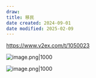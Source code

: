 ```yaml
---
draw:
title: 移民
date created: 2024-09-01
date modified: 2025-02-09
---
```


https://www.v2ex.com/t/1050023

![image.png|1000](https://imagehosting4picgo.oss-cn-beijing.aliyuncs.com/imagehosting/fix-dir%2Fpicgo%2Fpicgo-clipboard-images%2F2024%2F10%2F13%2F13-39-59-ba3fd1e2f70a6a9be26dfd32005257ee-202410131339736-40b95c.png)

![image.png|1000](https://imagehosting4picgo.oss-cn-beijing.aliyuncs.com/imagehosting/fix-dir%2Fpicgo%2Fpicgo-clipboard-images%2F2024%2F09%2F01%2F20-25-30-2cd5a381a28b466ec7d7e0cc509f54d5-202409012025324-f63024.png)
